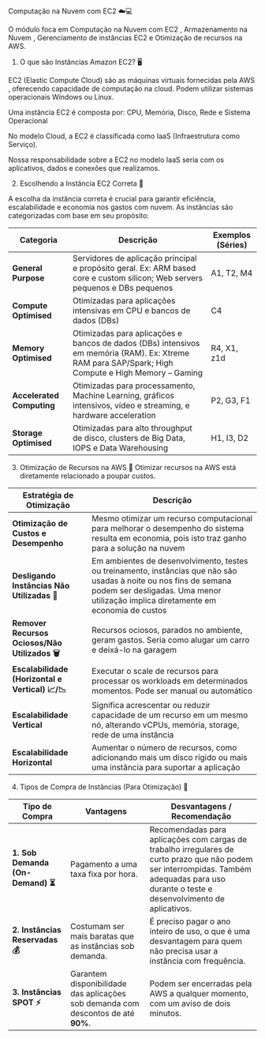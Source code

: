 Computação na Nuvem com EC2 ☁️💻

O módulo foca em Computação na Nuvem com EC2 , Armazenamento na Nuvem , Gerenciamento de instâncias EC2 e Otimização de recursos na AWS.

1. O que são Instâncias Amazon EC2? 🖥️

EC2 (Elastic Compute Cloud) são as máquinas virtuais fornecidas pela AWS , oferecendo capacidade de computação na cloud.
Podem utilizar sistemas operacionais Windows ou Linux.

Uma instância EC2 é composta por:
CPU, Memória, Disco, Rede e Sistema Operacional 

No modelo Cloud, a EC2 é classificada como IaaS (Infraestrutura como Serviço).

Nossa responsabilidade sobre a EC2 no modelo IaaS seria com os aplicativos, dados e conexões que realizamos.

2. Escolhendo a Instância EC2 Correta 🎯

A escolha da instância correta é crucial para garantir eficiência, escalabilidade e economia nos gastos com nuvem. As instâncias são categorizadas com base em seu propósito:

| Categoria                 | Descrição                                                                                                                                          | Exemplos (Séries) |
| ------------------------- | -------------------------------------------------------------------------------------------------------------------------------------------------- | ----------------- |
| **General Purpose**       | Servidores de aplicação principal e propósito geral. Ex: ARM based core e custom silicon; Web servers pequenos e DBs pequenos                      | A1, T2, M4        |
| **Compute Optimised**     | Otimizadas para aplicações intensivas em CPU e bancos de dados (DBs)                                                                               | C4                |
| **Memory Optimised**      | Otimizadas para aplicações e bancos de dados (DBs) intensivos em memória (RAM). Ex: Xtreme RAM para SAP/Spark; High Compute e High Memory – Gaming | R4, X1, z1d       |
| **Accelerated Computing** | Otimizadas para processamento, Machine Learning, gráficos intensivos, vídeo e streaming, e hardware acceleration                                   | P2, G3, F1        |
| **Storage Optimised**     | Otimizadas para alto throughput de disco, clusters de Big Data, IOPS e Data Warehousing                                                            | H1, I3, D2        |

3. Otimização de Recursos na AWS 💸
Otimizar recursos na AWS está diretamente relacionado a poupar custos.

| Estratégia de Otimização                         | Descrição                                                                                                                                                                                                |
| ------------------------------------------------ | -------------------------------------------------------------------------------------------------------------------------------------------------------------------------------------------------------- |
| **Otimização de Custos e Desempenho**            | Mesmo otimizar um recurso computacional para melhorar o desempenho do sistema resulta em economia, pois isto traz ganho para a solução na nuvem                                                          |
| **Desligando Instâncias Não Utilizadas 🛑**      | Em ambientes de desenvolvimento, testes ou treinamento, instâncias que não são usadas à noite ou nos fins de semana podem ser desligadas. Uma menor utilização implica diretamente em economia de custos |
| **Remover Recursos Ociosos/Não Utilizados 🗑️**  | Recursos ociosos, parados no ambiente, geram gastos. Seria como alugar um carro e deixá-lo na garagem                                                                                                    |
| **Escalabilidade (Horizontal e Vertical) 📈/📉** | Executar o scale de recursos para processar os workloads em determinados momentos. Pode ser manual ou automático                                                                                         |
| **Escalabilidade Vertical**                      | Significa acrescentar ou reduzir capacidade de um recurso em um mesmo nó, alterando vCPUs, memória, storage, rede de uma instância                                                                       |
| **Escalabilidade Horizontal**                    | Aumentar o número de recursos, como adicionando mais um disco rígido ou mais uma instância para suportar a aplicação                                                                                     |

4. Tipos de Compra de Instâncias (Para Otimização) 🛒
   
| Tipo de Compra                   | Vantagens                                                                         | Desvantagens / Recomendação                                                                                                                                                                 |
| -------------------------------- | --------------------------------------------------------------------------------- | ------------------------------------------------------------------------------------------------------------------------------------------------------------------------------------------- |
| **1. Sob Demanda (On-Demand) ⏳** | Pagamento a uma taxa fixa por hora.                                               | Recomendadas para aplicações com cargas de trabalho irregulares de curto prazo que não podem ser interrompidas. Também adequadas para uso durante o teste e desenvolvimento de aplicativos. |
| **2. Instâncias Reservadas 💰**  | Costumam ser mais baratas que as instâncias sob demanda.                          | É preciso pagar o ano inteiro de uso, o que é uma desvantagem para quem não precisa usar a instância com frequência.                                                                        |
| **3. Instâncias SPOT ⚡**         | Garantem disponibilidade das aplicações sob demanda com descontos de até **90%**. | Podem ser encerradas pela AWS a qualquer momento, com um aviso de dois minutos.                                                                                                             |

